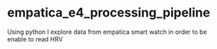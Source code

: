 # empatica_e4_processing_pipeline
Using python I explore data from empatica smart watch in order to be enable to read HRV
